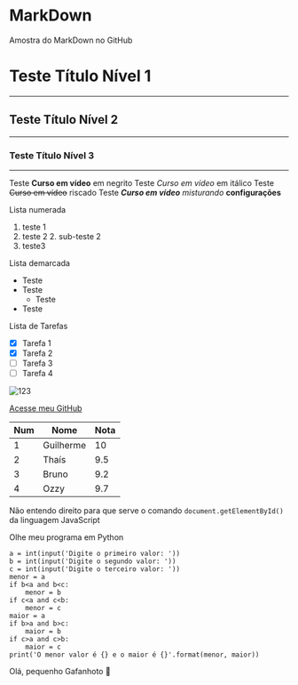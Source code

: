 # MarkDown
Amostra do MarkDown no GitHub

# Teste Título Nível 1
---
## Teste Título Nível 2
***
### Teste Título Nível 3
---

Teste  **Curso em vídeo** em negrito
Teste  *Curso em vídeo* em itálico
Teste  ~~Curso em vídeo~~ riscado
Teste  __*Curso em vídeo*__ *misturando* **configurações**

Lista numerada

1. teste 1
2. teste 2
   2. sub-teste 2
3. teste3

Lista demarcada

* Teste
* Teste
   * Teste
* Teste

Lista de Tarefas
- [x] Tarefa 1
- [x] Tarefa 2
- [ ] Tarefa 3
- [ ] Tarefa 4

![123](https://user-images.githubusercontent.com/59628617/96608062-59429c80-12cf-11eb-95c4-d0f0255d1b6f.png)


[Acesse meu GitHub](https://github.com/GuiBarreto)

Num | Nome | Nota
---|---|---
1 | Guilherme | 10
2 | Thaís | 9.5
3 | Bruno | 9.2
4 | Ozzy | 9.7

Não entendo direito para que serve o comando `document.getElementById()` da linguagem JavaScript


Olhe meu programa em Python
```
a = int(input('Digite o primeiro valor: '))
b = int(input('Digite o segundo valor: '))
c = int(input('Digite o terceiro valor: '))
menor = a
if b<a and b<c:
    menor = b
if c<a and c<b:
    menor = c
maior = a
if b>a and b>c:
    maior = b
if c>a and c>b:
    maior = c
print('O menor valor é {} e o maior é {}'.format(menor, maior))
```
Olá, pequenho Gafanhoto 🖖 




